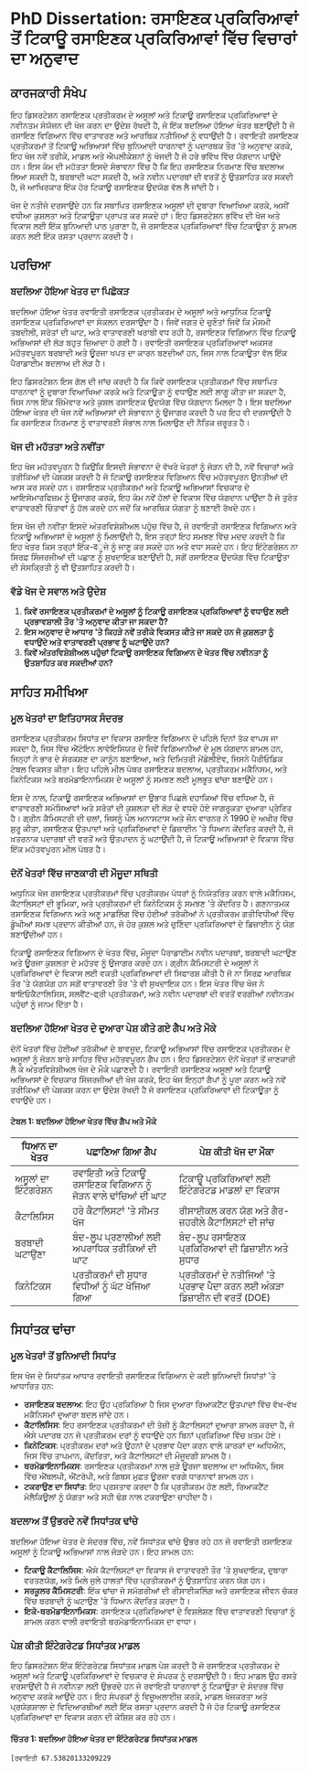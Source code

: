 # PhD Dissertation: ਰਸਾਇਣਕ ਪ੍ਰਕਿਰਿਆਵਾਂ ਤੋਂ ਟਿਕਾਊ ਰਸਾਇਣਕ ਪ੍ਰਕਿਰਿਆਵਾਂ ਵਿੱਚ ਵਿਚਾਰਾਂ ਦਾ ਅਨੁਵਾਦ

## ਕਾਰਜਕਾਰੀ ਸੰਖੇਪ

ਇਹ ਡਿਸਰਟੇਸ਼ਨ ਰਸਾਇਣਕ ਪ੍ਰਤੀਕਰਮ ਦੇ ਅਸੂਲਾਂ ਅਤੇ ਟਿਕਾਊ ਰਸਾਇਣਕ ਪ੍ਰਕਿਰਿਆਵਾਂ ਦੇ ਨਵੀਨਤਮ ਸੰਯੋਜਨ ਦੀ ਖੋਜ ਕਰਨ ਦਾ ਉਦੇਸ਼ ਰੱਖਦੀ ਹੈ, ਜੋ ਇੱਕ ਬਦਲਿਆ ਹੋਇਆ ਖੇਤਰ ਬਣਾਉਂਦੀ ਹੈ ਜੋ ਰਸਾਇਣ ਵਿਗਿਆਨ ਵਿੱਚ ਵਾਤਾਵਰਣ ਅਤੇ ਆਰਥਿਕ ਨਤੀਜਿਆਂ ਨੂੰ ਵਧਾਉਂਦੀ ਹੈ। ਰਵਾਇਤੀ ਰਸਾਇਣਕ ਪ੍ਰਤੀਕਰਮਾਂ ਤੋਂ ਟਿਕਾਊ ਅਭਿਆਸਾਂ ਵਿੱਚ ਬੁਨਿਆਦੀ ਧਾਰਨਾਵਾਂ ਨੂੰ ਪਦਾਰਥਕ ਤੌਰ 'ਤੇ ਅਨੁਵਾਦ ਕਰਕੇ, ਇਹ ਖੋਜ ਨਵੇਂ ਤਰੀਕੇ, ਮਾਡਲ ਅਤੇ ਐਪਲੀਕੇਸ਼ਨਾਂ ਨੂੰ ਖੋਜਦੀ ਹੈ ਜੋ ਹਰੇ ਭਵਿੱਖ ਵਿੱਚ ਯੋਗਦਾਨ ਪਾਉਂਦੇ ਹਨ। ਇਸ ਕੰਮ ਦੀ ਮਹੱਤਤਾ ਇਸਦੇ ਸੰਭਾਵਨਾ ਵਿੱਚ ਹੈ ਕਿ ਇਹ ਰਸਾਇਣਕ ਨਿਰਮਾਣ ਵਿੱਚ ਬਦਲਾਅ ਲਿਆ ਸਕਦੀ ਹੈ, ਬਰਬਾਦੀ ਘਟਾ ਸਕਦੀ ਹੈ, ਅਤੇ ਨਵੀਨ ਪਦਾਰਥਾਂ ਦੀ ਵਰਤੋਂ ਨੂੰ ਉਤਸ਼ਾਹਿਤ ਕਰ ਸਕਦੀ ਹੈ, ਜੋ ਆਖਿਰਕਾਰ ਇੱਕ ਹੋਰ ਟਿਕਾਊ ਰਸਾਇਣਕ ਉਦਯੋਗ ਵੱਲ ਲੈ ਜਾਂਦੀ ਹੈ।

ਖੋਜ ਦੇ ਨਤੀਜੇ ਦਰਸਾਉਂਦੇ ਹਨ ਕਿ ਸਥਾਪਿਤ ਰਸਾਇਣਕ ਅਸੂਲਾਂ ਦੀ ਦੁਬਾਰਾ ਵਿਆਖਿਆ ਕਰਕੇ, ਅਸੀਂ ਵਧੀਆ ਕੁਸ਼ਲਤਾ ਅਤੇ ਟਿਕਾਊਤਾ ਪ੍ਰਾਪਤ ਕਰ ਸਕਦੇ ਹਾਂ। ਇਹ ਡਿਸਰਟੇਸ਼ਨ ਭਵਿੱਖ ਦੀ ਖੋਜ ਅਤੇ ਵਿਕਾਸ ਲਈ ਇੱਕ ਬੁਨਿਆਦੀ ਪਾਠ ਪੁਰਾਣਾ ਹੈ, ਜੋ ਰਸਾਇਣਕ ਪ੍ਰਕਿਰਿਆਵਾਂ ਵਿੱਚ ਟਿਕਾਊਤਾ ਨੂੰ ਸ਼ਾਮਲ ਕਰਨ ਲਈ ਇੱਕ ਰਸਤਾ ਪ੍ਰਦਾਨ ਕਰਦੀ ਹੈ।

## ਪਰਚਿਆ

### ਬਦਲਿਆ ਹੋਇਆ ਖੇਤਰ ਦਾ ਪਿਛੋਕੜ

ਬਦਲਿਆ ਹੋਇਆ ਖੇਤਰ ਰਵਾਇਤੀ ਰਸਾਇਣਕ ਪ੍ਰਤੀਕਰਮ ਦੇ ਅਸੂਲਾਂ ਅਤੇ ਆਧੁਨਿਕ ਟਿਕਾਊ ਰਸਾਇਣਕ ਪ੍ਰਕਿਰਿਆਵਾਂ ਦਾ ਸੰਕਲਨ ਦਰਸਾਉਂਦਾ ਹੈ। ਜਿਵੇਂ ਜਗਤ ਦੇ ਚੁਣੌਤਾਂ ਜਿਵੇਂ ਕਿ ਮੌਸਮੀ ਤਬਦੀਲੀ, ਸਰੋਤਾਂ ਦੀ ਘਾਟ, ਅਤੇ ਵਾਤਾਵਰਣੀ ਖਰਾਬੀ ਵਧ ਰਹੀ ਹੈ, ਰਸਾਇਣਕ ਵਿਗਿਆਨ ਵਿੱਚ ਟਿਕਾਊ ਅਭਿਆਸਾਂ ਦੀ ਲੋੜ ਬਹੁਤ ਜ਼ਿਆਦਾ ਹੋ ਗਈ ਹੈ। ਰਵਾਇਤੀ ਰਸਾਇਣਕ ਪ੍ਰਕਿਰਿਆਵਾਂ ਅਕਸਰ ਮਹੱਤਵਪੂਰਨ ਬਰਬਾਦੀ ਅਤੇ ਊਰਜਾ ਖਪਤ ਦਾ ਕਾਰਨ ਬਣਦੀਆਂ ਹਨ, ਜਿਸ ਨਾਲ ਟਿਕਾਊਤਾ ਵੱਲ ਇੱਕ ਪੈਰਾਡਾਈਮ ਬਦਲਾਅ ਦੀ ਲੋੜ ਹੈ।

ਇਹ ਡਿਸਰਟੇਸ਼ਨ ਇਸ ਗੱਲ ਦੀ ਜਾਂਚ ਕਰਦੀ ਹੈ ਕਿ ਕਿਵੇਂ ਰਸਾਇਣਕ ਪ੍ਰਤੀਕਰਮਾਂ ਵਿੱਚ ਸਥਾਪਿਤ ਧਾਰਨਾਵਾਂ ਨੂੰ ਦੁਬਾਰਾ ਵਿਆਖਿਆ ਕਰਕੇ ਅਤੇ ਟਿਕਾਊਤਾ ਨੂੰ ਵਧਾਉਣ ਲਈ ਲਾਗੂ ਕੀਤਾ ਜਾ ਸਕਦਾ ਹੈ, ਜਿਸ ਨਾਲ ਇੱਕ ਜ਼ਿੰਮੇਵਾਰ ਅਤੇ ਕੁਸ਼ਲ ਰਸਾਇਣਕ ਉਦਯੋਗ ਵਿੱਚ ਯੋਗਦਾਨ ਮਿਲਦਾ ਹੈ। ਇਸ ਬਦਲਿਆ ਹੋਇਆ ਖੇਤਰ ਦੀ ਖੋਜ ਨਵੇਂ ਅਭਿਆਸਾਂ ਦੀ ਸੰਭਾਵਨਾ ਨੂੰ ਉਜਾਗਰ ਕਰਦੀ ਹੈ ਪਰ ਇਹ ਵੀ ਦਰਸਾਉਂਦੀ ਹੈ ਕਿ ਰਸਾਇਣਕ ਨਿਰਮਾਣ ਨੂੰ ਵਾਤਾਵਰਣੀ ਸੰਭਾਲ ਨਾਲ ਮਿਲਾਉਣ ਦੀ ਨੈਤਿਕ ਜ਼ਰੂਰਤ ਹੈ।

### ਖੋਜ ਦੀ ਮਹੱਤਤਾ ਅਤੇ ਨਵੀਂਤਾ

ਇਹ ਖੋਜ ਮਹੱਤਵਪੂਰਨ ਹੈ ਕਿਉਂਕਿ ਇਸਦੀ ਸੰਭਾਵਨਾ ਦੋ ਵੱਖਰੇ ਖੇਤਰਾਂ ਨੂੰ ਜੋੜਨ ਦੀ ਹੈ, ਨਵੇਂ ਵਿਚਾਰਾਂ ਅਤੇ ਤਰੀਕਿਆਂ ਦੀ ਪੇਸ਼ਕਸ਼ ਕਰਦੀ ਹੈ ਜੋ ਟਿਕਾਊ ਰਸਾਇਣਕ ਵਿਗਿਆਨ ਵਿੱਚ ਮਹੱਤਵਪੂਰਨ ਉਨਤੀਆਂ ਦੀ ਆਸ ਕਰ ਸਕਦੇ ਹਨ। ਰਸਾਇਣਕ ਪ੍ਰਤੀਕਰਮਾਂ ਅਤੇ ਟਿਕਾਊ ਅਭਿਆਸਾਂ ਵਿਚਕਾਰ ਦੇ ਆਇਸੋਮਾਰਫਿਜ਼ਮ ਨੂੰ ਉਜਾਗਰ ਕਰਕੇ, ਇਹ ਕੰਮ ਨਵੇਂ ਹੱਲਾਂ ਦੇ ਵਿਕਾਸ ਵਿੱਚ ਯੋਗਦਾਨ ਪਾਉਂਦਾ ਹੈ ਜੋ ਤੁਰੰਤ ਵਾਤਾਵਰਣੀ ਚਿੰਤਾਵਾਂ ਨੂੰ ਹੱਲ ਕਰਦੇ ਹਨ ਜਦੋਂ ਕਿ ਆਰਥਿਕ ਯੋਗਤਾ ਨੂੰ ਬਣਾਈ ਰੱਖਦੇ ਹਨ।

ਇਸ ਖੋਜ ਦੀ ਨਵੀਂਤਾ ਇਸਦੇ ਅੰਤਰਵਿਸ਼ੇਸ਼ੀਅਲ ਪਹੁੰਚ ਵਿੱਚ ਹੈ, ਜੋ ਰਵਾਇਤੀ ਰਸਾਇਣਕ ਵਿਗਿਆਨ ਅਤੇ ਟਿਕਾਊ ਅਭਿਆਸਾਂ ਦੇ ਅਸੂਲਾਂ ਨੂੰ ਮਿਲਾਉਂਦੀ ਹੈ, ਇਸ ਤਰ੍ਹਾਂ ਇਹ ਸਮਝਣ ਵਿੱਚ ਮਦਦ ਕਰਦੀ ਹੈ ਕਿ ਇਹ ਖੇਤਰ ਕਿਸ ਤਰ੍ਹਾਂ ਇੱਕ-दੂਜੇ ਨੂੰ ਜਾਣੂ ਕਰ ਸਕਦੇ ਹਨ ਅਤੇ ਵਧਾ ਸਕਦੇ ਹਨ। ਇਹ ਇੰਟੇਗਰੇਸ਼ਨ ਨਾ ਸਿਰਫ਼ ਸਿੰਜਰਜੀਆਂ ਦੀ ਪਛਾਣ ਨੂੰ ਸੁਖਦਾਇਕ ਬਣਾਉਂਦੀ ਹੈ, ਸਗੋਂ ਰਸਾਇਣਕ ਉਦਯੋਗ ਵਿੱਚ ਟਿਕਾਊਤਾ ਦੀ ਸੰਸਕ੍ਰਿਤੀ ਨੂੰ ਵੀ ਉਤਸ਼ਾਹਿਤ ਕਰਦੀ ਹੈ।

### ਵੱਡੇ ਖੋਜ ਦੇ ਸਵਾਲ ਅਤੇ ਉਦੇਸ਼

1. **ਕਿਵੇਂ ਰਸਾਇਣਕ ਪ੍ਰਤੀਕਰਮਾਂ ਦੇ ਅਸੂਲਾਂ ਨੂੰ ਟਿਕਾਊ ਰਸਾਇਣਕ ਪ੍ਰਕਿਰਿਆਵਾਂ ਨੂੰ ਵਧਾਉਣ ਲਈ ਪ੍ਰਭਾਵਸ਼ਾਲੀ ਤੌਰ 'ਤੇ ਅਨੁਵਾਦ ਕੀਤਾ ਜਾ ਸਕਦਾ ਹੈ?**
2. **ਇਸ ਅਨੁਵਾਦ ਦੇ ਆਧਾਰ 'ਤੇ ਕਿਹੜੇ ਨਵੇਂ ਤਰੀਕੇ ਵਿਕਸਤ ਕੀਤੇ ਜਾ ਸਕਦੇ ਹਨ ਜੋ ਕੁਸ਼ਲਤਾ ਨੂੰ ਵਧਾਉਂਦੇ ਅਤੇ ਵਾਤਾਵਰਣੀ ਪ੍ਰਭਾਵ ਨੂੰ ਘਟਾਉਂਦੇ ਹਨ?**
3. **ਕਿਵੇਂ ਅੰਤਰਵਿਸ਼ੇਸ਼ੀਅਲ ਪਹੁੰਚਾਂ ਟਿਕਾਊ ਰਸਾਇਣਕ ਵਿਗਿਆਨ ਦੇ ਖੇਤਰ ਵਿੱਚ ਨਵੀਨਤਾ ਨੂੰ ਉਤਸ਼ਾਹਿਤ ਕਰ ਸਕਦੀਆਂ ਹਨ?**

## ਸਾਹਿਤ ਸਮੀਖਿਆ

### ਮੂਲ ਖੇਤਰਾਂ ਦਾ ਇਤਿਹਾਸਕ ਸੰਦਰਭ

ਰਸਾਇਣਕ ਪ੍ਰਤੀਕਰਮ ਸਿਧਾਂਤ ਦਾ ਵਿਕਾਸ ਰਸਾਇਣ ਵਿਗਿਆਨ ਦੇ ਪਹਿਲੇ ਦਿਨਾਂ ਤੱਕ ਵਾਪਸ ਜਾ ਸਕਦਾ ਹੈ, ਜਿਸ ਵਿੱਚ ਐਂਟੋਇਨ ਲਾਵੋਇਸਿਯਰ ਦੇ ਜਿਵੇਂ ਵਿਗਿਆਨੀਆਂ ਦੇ ਮੂਲ ਯੋਗਦਾਨ ਸ਼ਾਮਲ ਹਨ, ਜਿਨ੍ਹਾਂ ਨੇ ਭਾਰ ਦੇ ਸੰਰਕਸ਼ਣ ਦਾ ਕਾਨੂੰਨ ਬਣਾਇਆ, ਅਤੇ ਦਿਮਿਤਰੀ ਮੇਂਡੇਲੀਏਵ, ਜਿਸਨੇ ਪੈਰੀਓਡਿਕ ਟੇਬਲ ਵਿਕਸਤ ਕੀਤਾ। ਇਹ ਪਹਿਲੇ ਮੀਲ ਪੱਥਰ ਰਸਾਇਣਕ ਬਦਲਾਅ, ਪ੍ਰਤੀਕਰਮ ਮਕੈਨਿਸਮ, ਅਤੇ ਕਿਨੇਟਿਕਸ ਅਤੇ ਥਰਮੋਡਾਇਨਾਮਿਕਸ ਦੇ ਅਸੂਲਾਂ ਨੂੰ ਸਮਝਣ ਲਈ ਮੂਲਭੂਤ ਢਾਂਚਾ ਬਣਾਉਂਦੇ ਹਨ।

ਇਸ ਦੇ ਨਾਲ, ਟਿਕਾਊ ਰਸਾਇਣਕ ਅਭਿਆਸਾਂ ਦਾ ਉਭਾਰ ਪਿਛਲੇ ਦਹਾਕਿਆਂ ਵਿੱਚ ਵਧਿਆ ਹੈ, ਜੋ ਵਾਤਾਵਰਣੀ ਸਮੱਸਿਆਵਾਂ ਅਤੇ ਸਰੋਤਾਂ ਦੀ ਕੁਸ਼ਲਤਾ ਦੀ ਲੋੜ ਦੇ ਵਧਦੇ ਹੋਏ ਜਾਗਰੂਕਤਾ ਦੁਆਰਾ ਪ੍ਰੇਰਿਤ ਹੈ। ਗ੍ਰੀਨ ਕੈਮਿਸਟਰੀ ਦੀ ਚਲਾਂ, ਜਿਸਨੂੰ ਪੌਲ ਅਨਾਸਟਾਸ ਅਤੇ ਜੌਨ ਵਾਰਨਰ ਨੇ 1990 ਦੇ ਅਖੀਰ ਵਿੱਚ ਸ਼ੁਰੂ ਕੀਤਾ, ਰਸਾਇਣਕ ਉਤਪਾਦਾਂ ਅਤੇ ਪ੍ਰਕਿਰਿਆਵਾਂ ਦੇ ਡਿਜ਼ਾਈਨ 'ਤੇ ਧਿਆਨ ਕੇਂਦਰਿਤ ਕਰਦੀ ਹੈ, ਜੋ ਖ਼ਤਰਨਾਕ ਪਦਾਰਥਾਂ ਦੀ ਵਰਤੋਂ ਅਤੇ ਉਤਪਾਦਨ ਨੂੰ ਘਟਾਉਂਦੀ ਹੈ, ਜੋ ਟਿਕਾਊ ਅਭਿਆਸਾਂ ਦੇ ਵਿਕਾਸ ਵਿੱਚ ਇੱਕ ਮਹੱਤਵਪੂਰਨ ਮੀਲ ਪੱਥਰ ਹੈ।

### ਦੋਨੋਂ ਖੇਤਰਾਂ ਵਿੱਚ ਜਾਣਕਾਰੀ ਦੀ ਮੌਜੂਦਾ ਸਥਿਤੀ

ਅਧੁਨਿਕ ਖੋਜ ਰਸਾਇਣਕ ਪ੍ਰਤੀਕਰਮਾਂ ਵਿੱਚ ਪ੍ਰਤੀਕਰਮ ਪੱਧਰਾਂ ਨੂੰ ਨਿਯੰਤਰਿਤ ਕਰਨ ਵਾਲੇ ਮਕੈਨਿਸਮ, ਕੈਟਾਲਿਸਟਾਂ ਦੀ ਭੂਮਿਕਾ, ਅਤੇ ਪ੍ਰਤੀਕਰਮਾਂ ਦੀ ਕਿਨੇਟਿਕਸ ਨੂੰ ਸਮਝਣ 'ਤੇ ਕੇਂਦਰਿਤ ਹੈ। ਗਣਨਾਤਮਕ ਰਸਾਇਣਕ ਵਿਗਿਆਨ ਅਤੇ ਅਣੂ ਮਾਡਲਿੰਗ ਵਿੱਚ ਹੋਈਆਂ ਤਰੱਕੀਆਂ ਨੇ ਪ੍ਰਤੀਕਰਮ ਗਤੀਵਿਧੀਆਂ ਵਿੱਚ ਡੂੰਘੀਆਂ ਸਮਝ ਪ੍ਰਦਾਨ ਕੀਤੀਆਂ ਹਨ, ਜੋ ਹੋਰ ਕੁਸ਼ਲ ਅਤੇ ਚੁਣਿੰਦਾ ਪ੍ਰਕਿਰਿਆਵਾਂ ਦੇ ਡਿਜ਼ਾਈਨ ਨੂੰ ਯੋਗ ਬਣਾਉਂਦੀਆਂ ਹਨ।

ਟਿਕਾਊ ਰਸਾਇਣਕ ਵਿਗਿਆਨ ਦੇ ਖੇਤਰ ਵਿੱਚ, ਮੌਜੂਦਾ ਪੈਰਾਡਾਈਮ ਨਵੀਨ ਪਦਾਰਥਾਂ, ਬਰਬਾਦੀ ਘਟਾਉਣ ਅਤੇ ਊਰਜਾ ਕੁਸ਼ਲਤਾ ਦੇ ਮਹੱਤਵ ਨੂੰ ਉਜਾਗਰ ਕਰਦੇ ਹਨ। ਗ੍ਰੀਨ ਕੈਮਿਸਟਰੀ ਦੇ ਅਸੂਲਾਂ ਨੇ ਪ੍ਰਕਿਰਿਆਵਾਂ ਦੇ ਵਿਕਾਸ ਲਈ ਵਕਤੀ ਪ੍ਰਕਿਰਿਆਵਾਂ ਦੀ ਸਿਫਾਰਸ਼ ਕੀਤੀ ਹੈ ਜੋ ਨਾ ਸਿਰਫ਼ ਆਰਥਿਕ ਤੌਰ 'ਤੇ ਯੋਗਯੋਗ ਹਨ ਸਗੋਂ ਵਾਤਾਵਰਣੀ ਤੌਰ 'ਤੇ ਵੀ ਸੁਖਦਾਇਕ ਹਨ। ਇਸ ਖੇਤਰ ਵਿੱਚ ਖੋਜ ਨੇ ਬਾਇਓਕੈਟਾਲਿਸਿਸ, ਸਲਵੈਂਟ-ਫ੍ਰੀ ਪ੍ਰਤੀਕਰਮਾਂ, ਅਤੇ ਨਵੀਨ ਪਦਾਰਥਾਂ ਦੀ ਵਰਤੋਂ ਵਰਗੀਆਂ ਨਵੀਨਤਮ ਪਹੁੰਚਾਂ ਨੂੰ ਜਨਮ ਦਿੱਤਾ ਹੈ।

### ਬਦਲਿਆ ਹੋਇਆ ਖੇਤਰ ਦੇ ਦੁਆਰਾ ਪੇਸ਼ ਕੀਤੇ ਗਏ ਗੈਪ ਅਤੇ ਮੌਕੇ

ਦੋਨੋਂ ਖੇਤਰਾਂ ਵਿੱਚ ਹੋਈਆਂ ਤਰੱਕੀਆਂ ਦੇ ਬਾਵਜੂਦ, ਟਿਕਾਊ ਅਭਿਆਸਾਂ ਵਿੱਚ ਰਸਾਇਣਕ ਪ੍ਰਤੀਕਰਮ ਦੇ ਅਸੂਲਾਂ ਨੂੰ ਜੋੜਨ ਬਾਰੇ ਸਾਹਿਤ ਵਿੱਚ ਮਹੱਤਵਪੂਰਨ ਗੈਪ ਹਨ। ਇਹ ਡਿਸਰਟੇਸ਼ਨ ਦੋਨੋਂ ਖੇਤਰਾਂ ਤੋਂ ਜਾਣਕਾਰੀ ਲੈ ਕੇ ਅੰਤਰਵਿਸ਼ੇਸ਼ੀਅਲ ਖੋਜ ਦੇ ਮੌਕੇ ਪਛਾਣਦੀ ਹੈ। ਰਵਾਇਤੀ ਰਸਾਇਣਕ ਅਸੂਲਾਂ ਅਤੇ ਟਿਕਾਊ ਅਭਿਆਸਾਂ ਦੇ ਵਿਚਕਾਰ ਸਿੰਜਰਜੀਆਂ ਦੀ ਖੋਜ ਕਰਕੇ, ਇਹ ਖੋਜ ਇਨ੍ਹਾਂ ਗੈਪਾਂ ਨੂੰ ਪੂਰਾ ਕਰਨ ਅਤੇ ਨਵੇਂ ਤਰੀਕਿਆਂ ਦੀ ਪੇਸ਼ਕਸ਼ ਕਰਨ ਦਾ ਉਦੇਸ਼ ਰੱਖਦੀ ਹੈ ਜੋ ਰਸਾਇਣਕ ਪ੍ਰਕਿਰਿਆਵਾਂ ਦੀ ਟਿਕਾਊਤਾ ਨੂੰ ਵਧਾਉਂਦੇ ਹਨ।

#### ਟੇਬਲ 1: ਬਦਲਿਆ ਹੋਇਆ ਖੇਤਰ ਵਿੱਚ ਗੈਪ ਅਤੇ ਮੌਕੇ

| ਧਿਆਨ ਦਾ ਖੇਤਰ            | ਪਛਾਣਿਆ ਗਿਆ ਗੈਪ                                    | ਪੇਸ਼ ਕੀਤੀ ਖੋਜ ਦਾ ਮੌਕਾ                                   |
|--------------------------|----------------------------------------------------|---------------------------------------------------------|
| ਅਸੂਲਾਂ ਦਾ ਇੰਟੇਗਰੇਸ਼ਨ    | ਰਵਾਇਤੀ ਅਤੇ ਟਿਕਾਊ ਰਸਾਇਣਕ ਵਿਗਿਆਨ ਨੂੰ ਜੋੜਨ ਵਾਲੇ ਢਾਂਚਿਆਂ ਦੀ ਘਾਟ | ਟਿਕਾਊ ਪ੍ਰਕਿਰਿਆਵਾਂ ਲਈ ਇੰਟੇਗਰੇਟਡ ਮਾਡਲਾਂ ਦਾ ਵਿਕਾਸ     |
| ਕੈਟਾਲਿਸਿਸ                | ਹਰੇ ਕੈਟਾਲਿਸਟਾਂ 'ਤੇ ਸੀਮਤ ਖੋਜ                       | ਰੀਸਾਈਕਲ ਕਰਨ ਯੋਗ ਅਤੇ ਗੈਰ-ਜ਼ਹਰੀਲੇ ਕੈਟਾਲਿਸਟਾਂ ਦੀ ਜਾਂਚ  |
| ਬਰਬਾਦੀ ਘਟਾਉਣਾ          | ਬੰਦ-ਲੂਪ ਪ੍ਰਣਾਲੀਆਂ ਲਈ ਅਪਰਾਧਿਕ ਤਰੀਕਿਆਂ ਦੀ ਘਾਟ      | ਬੰਦ-ਲੂਪ ਰਸਾਇਣਕ ਪ੍ਰਕਿਰਿਆਵਾਂ ਦੀ ਡਿਜ਼ਾਈਨ ਅਤੇ ਸੁਧਾਰ     |
| ਕਿਨੇਟਿਕਸ                | ਪ੍ਰਤੀਕਰਮਾਂ ਦੀ ਸੁਧਾਰ ਵਿਧੀਆਂ ਨੂੰ ਘੱਟ ਖੋਜਿਆ ਗਿਆ      | ਪ੍ਰਤੀਕਰਮਾਂ ਦੇ ਨਤੀਜਿਆਂ 'ਤੇ ਪ੍ਰਭਾਵ ਪੈਦਾ ਕਰਨ ਲਈ ਅੰਕੜਾ ਡਿਜ਼ਾਈਨ ਦੀ ਵਰਤੋਂ (DOE) |

## ਸਿਧਾਂਤਕ ਢਾਂਚਾ

### ਮੂਲ ਖੇਤਰਾਂ ਤੋਂ ਬੁਨਿਆਦੀ ਸਿਧਾਂਤ

ਇਸ ਖੋਜ ਦੇ ਸਿਧਾਂਤਕ ਆਧਾਰ ਰਵਾਇਤੀ ਰਸਾਇਣਕ ਵਿਗਿਆਨ ਦੇ ਕਈ ਬੁਨਿਆਦੀ ਸਿਧਾਂਤਾਂ 'ਤੇ ਆਧਾਰਿਤ ਹਨ:

- **ਰਸਾਇਣਕ ਬਦਲਾਅ**: ਇਹ ਉਹ ਪ੍ਰਕਿਰਿਆ ਹੈ ਜਿਸ ਦੁਆਰਾ ਰਿਆਕਟੈਂਟ ਉਤਪਾਦਾਂ ਵਿੱਚ ਵੱਖ-ਵੱਖ ਮਕੈਨਿਸਮਾਂ ਦੁਆਰਾ ਬਦਲ ਜਾਂਦੇ ਹਨ।
- **ਕੈਟਾਲਿਸਿਸ**: ਇਹ ਰਸਾਇਣਕ ਪ੍ਰਤੀਕਰਮਾਂ ਦੀ ਤੇਜ਼ੀ ਨੂੰ ਕੈਟਾਲਿਸਟਾਂ ਦੁਆਰਾ ਸ਼ਾਮਲ ਕਰਦਾ ਹੈ, ਜੋ ਐਸੇ ਪਦਾਰਥ ਹਨ ਜੋ ਪ੍ਰਤੀਕਰਮ ਦਰਾਂ ਨੂੰ ਵਧਾਉਂਦੇ ਹਨ ਬਿਨਾਂ ਪ੍ਰਕਿਰਿਆ ਵਿੱਚ ਖ਼ਤਮ ਹੋਏ।
- **ਕਿਨੇਟਿਕਸ**: ਪ੍ਰਤੀਕਰਮ ਦਰਾਂ ਅਤੇ ਉਹਨਾਂ ਦੇ ਪ੍ਰਭਾਵ ਪੈਦਾ ਕਰਨ ਵਾਲੇ ਕਾਰਕਾਂ ਦਾ ਅਧਿਐਨ, ਜਿਸ ਵਿੱਚ ਤਾਪਮਾਨ, ਕੇਂਦਰਿਤਾ, ਅਤੇ ਕੈਟਾਲਿਸਟਾਂ ਦੀ ਮੌਜੂਦਗੀ ਸ਼ਾਮਲ ਹੈ।
- **ਥਰਮੋਡਾਇਨਾਮਿਕਸ**: ਰਸਾਇਣਕ ਪ੍ਰਤੀਕਰਮਾਂ ਨਾਲ ਜੁੜੇ ਊਰਜਾ ਬਦਲਾਅ ਦਾ ਅਧਿਐਨ, ਜਿਸ ਵਿੱਚ ਐਂਥਲਪੀ, ਐਂਟਰੋਪੀ, ਅਤੇ ਗਿਬਸ ਮੁਫ਼ਤ ਊਰਜਾ ਵਰਗੇ ਧਾਰਨਾਵਾਂ ਸ਼ਾਮਲ ਹਨ।
- **ਟਕਰਾਉਣ ਦਾ ਸਿਧਾਂਤ**: ਇਹ ਪ੍ਰਸਤਾਵ ਕਰਦਾ ਹੈ ਕਿ ਪ੍ਰਤੀਕਰਮ ਹੋਣ ਲਈ, ਰਿਆਕਟੈਂਟ ਮੋਲੈਕਿਊਲਾਂ ਨੂੰ ਯੋਗਤਾ ਅਤੇ ਸਹੀ ਢੰਗ ਨਾਲ ਟਕਰਾਉਣਾ ਚਾਹੀਦਾ ਹੈ।

### ਬਦਲਾਅ ਤੋਂ ਉਭਰਦੇ ਨਵੇਂ ਸਿਧਾਂਤਕ ਢਾਂਚੇ

ਬਦਲਿਆ ਹੋਇਆ ਖੇਤਰ ਦੇ ਸੰਦਰਭ ਵਿੱਚ, ਨਵੇਂ ਸਿਧਾਂਤਕ ਢਾਂਚੇ ਉਭਰ ਰਹੇ ਹਨ ਜੋ ਰਵਾਇਤੀ ਰਸਾਇਣਕ ਅਸੂਲਾਂ ਨੂੰ ਟਿਕਾਊ ਅਭਿਆਸਾਂ ਨਾਲ ਜੋੜਦੇ ਹਨ। ਇਹ ਸ਼ਾਮਲ ਹਨ:

- **ਟਿਕਾਊ ਕੈਟਾਲਿਸਿਸ**: ਐਸੇ ਕੈਟਾਲਿਸਟਾਂ ਦਾ ਵਿਕਾਸ ਜੋ ਵਾਤਾਵਰਣੀ ਤੌਰ 'ਤੇ ਸੁਖਦਾਇਕ, ਦੁਬਾਰਾ ਵਰਤਣਯੋਗ, ਅਤੇ ਮਿਲੇ ਜੁਲੇ ਹਾਲਤਾਂ ਵਿੱਚ ਪ੍ਰਤੀਕਰਮਾਂ ਨੂੰ ਉਤਸ਼ਾਹਿਤ ਕਰਨ ਯੋਗ ਹਨ।
- **ਸਰਕੂਲਰ ਕੈਮਿਸਟਰੀ**: ਇੱਕ ਢਾਂਚਾ ਜੋ ਸਮੱਗਰੀਆਂ ਦੀ ਰੀਸਾਈਕਲਿੰਗ ਅਤੇ ਰਸਾਇਣਕ ਜੀਵਨ ਚੱਕਰ ਵਿੱਚ ਬਰਬਾਦੀ ਨੂੰ ਘਟਾਉਣ 'ਤੇ ਧਿਆਨ ਕੇਂਦਰਿਤ ਕਰਦਾ ਹੈ।
- **ਇਕੋ-ਥਰਮੋਡਾਇਨਾਮਿਕਸ**: ਰਸਾਇਣਕ ਪ੍ਰਕਿਰਿਆਵਾਂ ਦੇ ਵਿਸ਼ਲੇਸ਼ਣ ਵਿੱਚ ਵਾਤਾਵਰਣੀ ਵਿਚਾਰਾਂ ਨੂੰ ਸ਼ਾਮਲ ਕਰਨ ਵਾਲੀ ਰਵਾਇਤੀ ਥਰਮੋਡਾਇਨਾਮਿਕਸ ਦਾ ਵਾਧਾ।

### ਪੇਸ਼ ਕੀਤੀ ਇੰਟੇਗਰੇਟਡ ਸਿਧਾਂਤਕ ਮਾਡਲ

ਇਹ ਡਿਸਰਟੇਸ਼ਨ ਇੱਕ ਇੰਟੇਗਰੇਟਡ ਸਿਧਾਂਤਕ ਮਾਡਲ ਪੇਸ਼ ਕਰਦੀ ਹੈ ਜੋ ਰਸਾਇਣਕ ਪ੍ਰਤੀਕਰਮ ਦੇ ਅਸੂਲਾਂ ਅਤੇ ਟਿਕਾਊ ਪ੍ਰਕਿਰਿਆਵਾਂ ਦੇ ਵਿਚਕਾਰ ਦੇ ਸੰਪਰਕ ਨੂੰ ਦਰਸਾਉਂਦੀ ਹੈ। ਇਹ ਮਾਡਲ ਉਹ ਰਸਤੇ ਦਰਸਾਉਂਦੀ ਹੈ ਜੋ ਨਵੀਨਤਾ ਲਈ ਉਭਰਦੇ ਹਨ ਜੋ ਰਵਾਇਤੀ ਧਾਰਨਾਵਾਂ ਨੂੰ ਟਿਕਾਊਤਾ ਦੇ ਸੰਦਰਭ ਵਿੱਚ ਅਨੁਵਾਦ ਕਰਕੇ ਆਉਂਦੇ ਹਨ। ਇਹ ਸੰਪਰਕਾਂ ਨੂੰ ਵਿਜ਼ੂਅਲਾਈਜ਼ ਕਰਕੇ, ਮਾਡਲ ਖੋਜਕਰਤਾ ਅਤੇ ਪ੍ਰਯੋਗਸ਼ਾਲਾ ਦੇ ਵਿਦਿਆਰਥੀਆਂ ਲਈ ਇੱਕ ਰਸਤਾ ਪ੍ਰਦਾਨ ਕਰਦੀ ਹੈ ਜੋ ਹੋਰ ਟਿਕਾਊ ਰਸਾਇਣਕ ਪ੍ਰਕਿਰਿਆਵਾਂ ਦਾ ਵਿਕਾਸ ਕਰਨ ਦੀ ਕੋਸ਼ਿਸ਼ ਕਰ ਰਹੇ ਹਨ।

#### ਚਿੱਤਰ 1: ਬਦਲਿਆ ਹੋਇਆ ਖੇਤਰ ਦਾ ਇੰਟੇਗਰੇਟਡ ਸਿਧਾਂਤਕ ਮਾਡਲ

```
[ਰਵਾਇਤੀ 67.53820133209229
